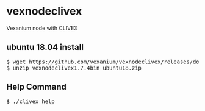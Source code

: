 # vexnodeclivex
Vexanium node with CLIVEX

<H2>ubuntu 18.04 install</h2>
<pre>$ wget https://github.com/vexanium/vexnodeclivex/releases/download/1.7.4/vexnodeclivex1.7.4bin_ubuntu18.zip
$ unzip vexnodeclivex1.7.4bin_ubuntu18.zip</pre>

<H2>Help Command</h2>
<pre>$ ./clivex help</pre>
